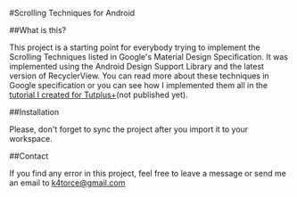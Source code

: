 #Scrolling Techniques for Android

##What is this?

This project is a starting point for everybody trying to implement the Scrolling Techniques listed in Google's Material Design Specification. It was implemented using the Android Design Support Library and the latest version of RecyclerView. You can read more about these techniques in Google specification or you can see how I implemented them all in the [tutorial I created for Tutplus+](http://code.tutsplus.com/articles/scrolling-techniques-for-android-apps--cms-24435)(not published yet).

##Installation

Please, don't forget to sync the project after you import it to your workspace.

##Contact

If you find any error in this project, feel free to leave a message or send me an email to k4torce@gmail.com 
